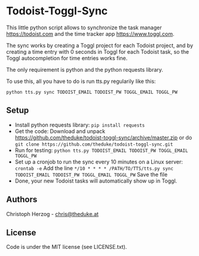 Todoist-Toggl-Sync
==================

This little python script allows to synchronize the task manager 
https://todoist.com and the time tracker app https://www.toggl.com.

The sync works by creating a Toggl project for each Todoist project,
and by creating a time entry with 0 seconds in Toggl for each Todoist task,
so the Toggl autocompletion for time entries works fine.

The only requirement is python and the python requests library.

To use this, all you have to do is run tts.py regularily like this:

`python tts.py sync TODOIST_EMAIL TODOIST_PW TOGGL_EMAIL TOGGL_PW`


Setup
-----

* Install python requests library:
  `pip install requests`
* Get the code:
  Download and unpack https://github.com/theduke/todoist-toggl-sync/archive/master.zip
  or do `git clone https://github.com/theduke/todoist-toggl-sync.git`
* Run for testing: 
  `python tts.py TODOIST_EMAIL TODOIST_PW TOGGL_EMAIL TOGGL_PW`
* Set up a cronjob to run the sync every 10 minutes on a Linux server:
  `crontab -e`
  Add the line
  `*/10 * * * * /PATH/TO/TTS/tts.py sync TODOIST_EMAIL TODOIST_PW TOGGL_EMAIL TOGGL_PW`
  Save the file
* Done, your new Todoist tasks will automatically show up in Toggl.

Authors
-------

Christoph Herzog - chris@theduke.at


License
-------

Code is under the MIT license (see LICENSE.txt). 

